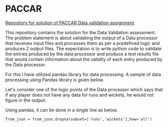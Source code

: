 # PACCAR
<ins>Repository for solution of PACCAR Data validation assignment</ins>

This repository contains the solution for the Data Validation assessment. The problem statement is about validating the output of a Data processor that receives input files and processes them as per a predefined logic and produces 2 output files. The expectation is to write python code to validate the entries produced by the data processor and produce a test results file that would contain information about the validity of each entry produced by the Data processor.

For this I have utilized pandas library for data processing. A sample of data processing using Pandas library is given below.

Let's consider one of the logic points of the Data processor which says that if any player does not have any data for runs and wickets, he would not figure in the output. 

Using pandas, it can be done in a single line as below.

```
from_json = from_json.dropna(subset=['runs','wickets'],how='all')
```

